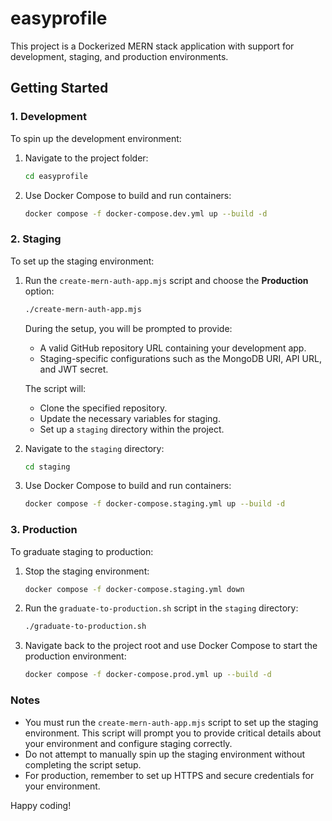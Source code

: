 
# easyprofile

This project is a Dockerized MERN stack application with support for development, staging, and production environments.

## Getting Started

### 1. Development
To spin up the development environment:
1. Navigate to the project folder:
   ```bash
   cd easyprofile
   ```
2. Use Docker Compose to build and run containers:
   ```bash
   docker compose -f docker-compose.dev.yml up --build -d
   ```

### 2. Staging
To set up the staging environment:
1. Run the `create-mern-auth-app.mjs` script and choose the **Production** option:
   ```bash
   ./create-mern-auth-app.mjs
   ```

   During the setup, you will be prompted to provide:
   - A valid GitHub repository URL containing your development app.
   - Staging-specific configurations such as the MongoDB URI, API URL, and JWT secret.

   The script will:
   - Clone the specified repository.
   - Update the necessary variables for staging.
   - Set up a `staging` directory within the project.

2. Navigate to the `staging` directory:
   ```bash
   cd staging
   ```
3. Use Docker Compose to build and run containers:
   ```bash
   docker compose -f docker-compose.staging.yml up --build -d
   ```

### 3. Production
To graduate staging to production:
1. Stop the staging environment:
   ```bash
   docker compose -f docker-compose.staging.yml down
   ```
2. Run the `graduate-to-production.sh` script in the `staging` directory:
   ```bash
   ./graduate-to-production.sh
   ```
3. Navigate back to the project root and use Docker Compose to start the production environment:
   ```bash
   docker compose -f docker-compose.prod.yml up --build -d
   ```

### Notes
- You must run the `create-mern-auth-app.mjs` script to set up the staging environment. This script will prompt you to provide critical details about your environment and configure staging correctly.
- Do not attempt to manually spin up the staging environment without completing the script setup.
- For production, remember to set up HTTPS and secure credentials for your environment.

Happy coding!
